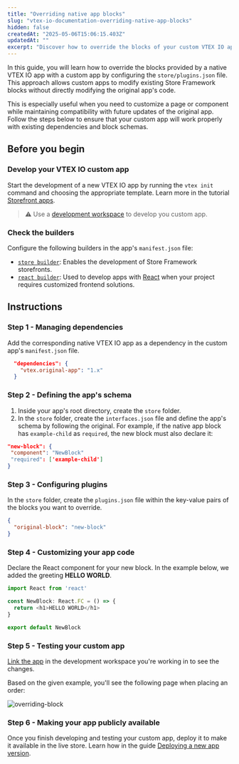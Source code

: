 ```yaml
---
title: "Overriding native app blocks"
slug: "vtex-io-documentation-overriding-native-app-blocks"
hidden: false
createdAt: "2025-05-06T15:06:15.403Z"
updatedAt: ""
excerpt: "Discover how to override the blocks of your custom VTEX IO app."
---
```


In this guide, you will learn how to override the blocks provided by a native VTEX IO app with a custom app by configuring the `store/plugins.json` file. This approach allows custom apps to modify existing Store Framework blocks without directly modifying the original app's code. 

This is especially useful when you need to customize a page or component while maintaining compatibility with future updates of the original app. Follow the steps below to ensure that your custom app will work properly with existing dependencies and block schemas.

## Before you begin

<Steps>

### Develop your VTEX IO custom app

Start the development of a new VTEX IO app by running the `vtex init` command and choosing the appropriate template. Learn more in the tutorial [Storefront apps](https://developers.vtex.com/docs/guides/vtex-io-documentation-1-developing-storefront-apps-using-react-and-vtex-io).

>⚠️ Use a [development workspace](https://developers.vtex.com/docs/guides/vtex-io-documentation-creating-a-development-workspace) to develop you custom app.

### Check the builders

Configure the following builders in the app's `manifest.json` file:
  - [`store builder`](https://developers.vtex.com/docs/guides/vtex-io-documentation-store-builder): Enables the development of Store Framework storefronts.
  - [`react builder`](https://developers.vtex.com/docs/guides/vtex-io-documentation-react-builder): Used to develop apps with [React](https://react.dev/) when your project requires customized frontend solutions.

</Steps>

## Instructions

### Step 1 - Managing dependencies

Add the corresponding native VTEX IO app as a dependency in the custom app's `manifest.json` file.

```json manifest.json/dependencies
  "dependencies": {
    "vtex.original-app": "1.x"
  }
```

### Step 2 - Defining the app's schema

1. Inside your app's root directory, create the `store` folder.
2. In the `store` folder, create the `interfaces.json` file and define the app's schema by following the original. For example, if the native app block has `example-child` as `required`, the new block must also declare it:

  ```json
  "new-block": {
   "component": "NewBlock"
   "required": ['example-child']
  }
  ```

### Step 3 - Configuring plugins

In the `store` folder, create the `plugins.json` file within the key-value pairs of the blocks you want to override.

  ```json store/plugins.json
  {
    "original-block": "new-block"
  }
  ```

### Step 4 - Customizing your app code

Declare the React component for your new block. In the example below, we added the greeting **HELLO WORLD**.

```js NewBlock.js
import React from 'react'

const NewBlock: React.FC = () => {
  return <h1>HELLO WORLD</h1>
}

export default NewBlock
```

### Step 5 - Testing your custom app

[Link the app](https://developers.vtex.com/docs/guides/vtex-io-documentation-linking-an-app) in the development workspace you're working in to see the changes.

Based on the given example, you'll see the following page when placing an order:

![overriding-block](https://cdn.jsdelivr.net/gh/vtexdocs/dev-portal-content@EDU-11304-Overriding-blocks/docs/guides/vtex-io/Storefront-Guides/images/overriding-blocks.png)

### Step 6 - Making your app publicly available

Once you finish developing and testing your custom app, deploy it to make it available in the live store. Learn how in the guide [Deploying a new app version](https://developers.vtex.com/docs/guides/vtex-io-documentation-making-your-new-app-version-publicly-available).
